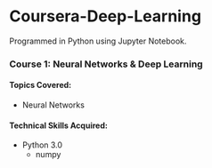 # Coursera-Deep-Learning
Programmed in Python using Jupyter Notebook.
### Course 1: Neural Networks & Deep Learning
#### Topics Covered:
* Neural Networks
#### Technical Skills Acquired:
* Python 3.0
  * numpy
